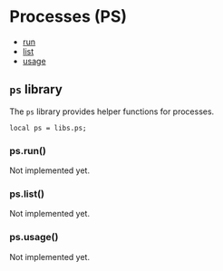 ﻿
# Processes (PS)
* [run](#ps_run)
* [list](#ps_list)
* [usage](#ps_usage)
	


## `ps` library
The ``ps`` library provides helper functions for processes.

	local ps = libs.ps;



### ps.run()
Not implemented yet.


### ps.list()
Not implemented yet.


### ps.usage()
Not implemented yet.







